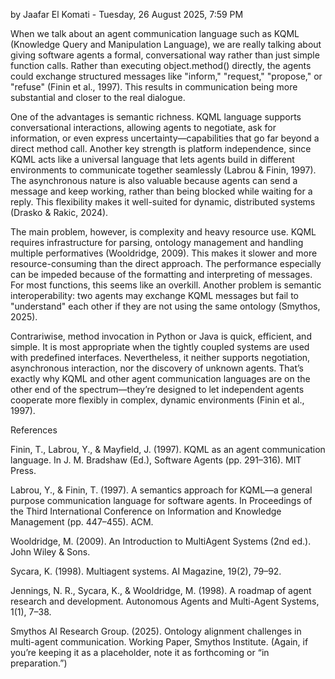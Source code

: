 by Jaafar El Komati - Tuesday, 26 August 2025, 7:59 PM

When we talk about an agent communication language such as KQML (Knowledge Query and Manipulation Language), we are really talking about giving software agents a formal, conversational way rather than just simple function calls. Rather than executing object.method() directly, the agents could exchange structured messages like "inform," "request," "propose," or "refuse" (Finin et al., 1997). This results in communication being more substantial and closer to the real dialogue.

One of the advantages is semantic richness. KQML language supports conversational interactions, allowing agents to negotiate, ask for information, or even express uncertainty—capabilities that go far beyond a direct method call. Another key strength is platform independence, since KQML acts like a universal language that lets agents build in different environments to communicate together seamlessly (Labrou & Finin, 1997). The asynchronous nature is also valuable because agents can send a message and keep working, rather than being blocked while waiting for a reply. This flexibility makes it well-suited for dynamic, distributed systems (Drasko & Rakic, 2024).

The main problem, however, is complexity and heavy resource use. KQML requires infrastructure for parsing, ontology management and handling multiple performatives (Wooldridge, 2009). This makes it slower and more resource-consuming than the direct approach. The performance especially can be impeded because of the formatting and interpreting of messages. For most functions, this seems like an overkill. Another problem is semantic interoperability: two agents may exchange KQML messages but fail to "understand" each other if they are not using the same ontology (Smythos, 2025).

Contrariwise, method invocation in Python or Java is quick, efficient, and simple. It is most appropriate when the tightly coupled systems are used with predefined interfaces. Nevertheless, it neither supports negotiation, asynchronous interaction, nor the discovery of unknown agents. That’s exactly why KQML and other agent communication languages are on the other end of the spectrum—they’re designed to let independent agents cooperate more flexibly in complex, dynamic environments (Finin et al., 1997).

References

Finin, T., Labrou, Y., & Mayfield, J. (1997). KQML as an agent communication language. In J. M. Bradshaw (Ed.), Software Agents (pp. 291–316). MIT Press.

Labrou, Y., & Finin, T. (1997). A semantics approach for KQML—a general purpose communication language for software agents. In Proceedings of the Third International Conference on Information and Knowledge Management (pp. 447–455). ACM.

Wooldridge, M. (2009). An Introduction to MultiAgent Systems (2nd ed.). John Wiley & Sons.

Sycara, K. (1998). Multiagent systems. AI Magazine, 19(2), 79–92.

Jennings, N. R., Sycara, K., & Wooldridge, M. (1998). A roadmap of agent research and development. Autonomous Agents and Multi-Agent Systems, 1(1), 7–38.

Smythos AI Research Group. (2025). Ontology alignment challenges in multi-agent communication. Working Paper, Smythos Institute. (Again, if you’re keeping it as a placeholder, note it as forthcoming or “in preparation.”)

